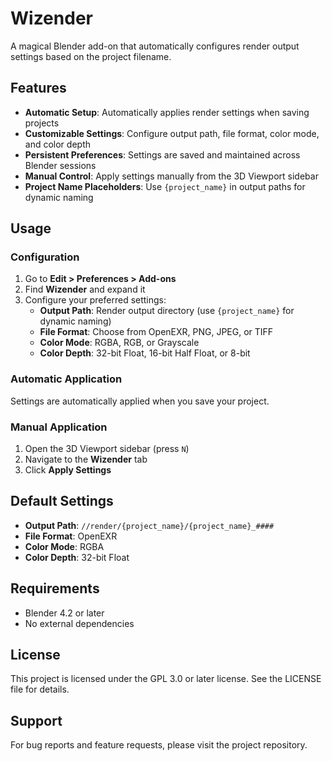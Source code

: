 # Wizender

A magical Blender add-on that automatically configures render output settings based on the project filename.

## Features

- **Automatic Setup**: Automatically applies render settings when saving projects
- **Customizable Settings**: Configure output path, file format, color mode, and color depth
- **Persistent Preferences**: Settings are saved and maintained across Blender sessions
- **Manual Control**: Apply settings manually from the 3D Viewport sidebar
- **Project Name Placeholders**: Use `{project_name}` in output paths for dynamic naming

## Usage

### Configuration
1. Go to **Edit > Preferences > Add-ons**
2. Find **Wizender** and expand it
3. Configure your preferred settings:
   - **Output Path**: Render output directory (use `{project_name}` for dynamic naming)
   - **File Format**: Choose from OpenEXR, PNG, JPEG, or TIFF
   - **Color Mode**: RGBA, RGB, or Grayscale
   - **Color Depth**: 32-bit Float, 16-bit Half Float, or 8-bit

### Automatic Application
Settings are automatically applied when you save your project.

### Manual Application
1. Open the 3D Viewport sidebar (press `N`)
2. Navigate to the **Wizender** tab
3. Click **Apply Settings**

## Default Settings

- **Output Path**: `//render/{project_name}/{project_name}_####`
- **File Format**: OpenEXR
- **Color Mode**: RGBA
- **Color Depth**: 32-bit Float

## Requirements

- Blender 4.2 or later
- No external dependencies

## License

This project is licensed under the GPL 3.0 or later license. See the LICENSE file for details.

## Support

For bug reports and feature requests, please visit the project repository.